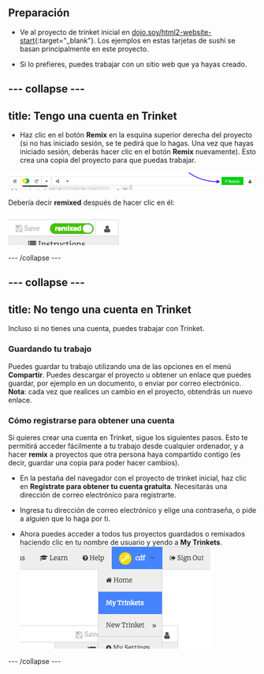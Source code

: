 ## Preparación

- Ve al proyecto de trinket inicial en [dojo.soy/html2-website-start](http://dojo.soy/html2-website-start){:target="_blank"}. Los ejemplos en estas tarjetas de sushi se basan principalmente en este proyecto.

- Si lo prefieres, puedes trabajar con un sitio web que ya hayas creado.

## \--- collapse \---

## title: Tengo una cuenta en Trinket

- Haz clic en el botón **Remix** en la esquina superior derecha del proyecto (si no has iniciado sesión, se te pedirá que lo hagas. Una vez que hayas iniciado sesión, deberás hacer clic en el botón **Remix** nuevamente). Esto crea una copia del proyecto para que puedas trabajar. 

![Botón Remix](images/tktRemixButtonArrow.png)

Debería decir **remixed** después de hacer clic en él:

![El botón ahora dice "remixed"](images/tktRemixedSmall.png)

\--- /collapse \---

## \--- collapse \---

## title: No tengo una cuenta en Trinket

Incluso si no tienes una cuenta, puedes trabajar con Trinket.

### Guardando tu trabajo

Puedes guardar tu trabajo utilizando una de las opciones en el menú **Compartir**. Puedes descargar el proyecto u obtener un enlace que puedes guardar, por ejemplo en un documento, o enviar por correo electrónico. **Nota**: cada vez que realices un cambio en el proyecto, obtendrás un nuevo enlace.

### Cómo registrarse para obtener una cuenta

Si quieres crear una cuenta en Trinket, sigue los siguientes pasos. Esto te permitirá acceder fácilmente a tu trabajo desde cualquier ordenador, y a hacer **remix** a proyectos que otra persona haya compartido contigo (es decir, guardar una copia para poder hacer cambios).

- En la pestaña del navegador con el proyecto de trinket inicial, haz clic en **Regístrate para obtener tu cuenta gratuita**. Necesitarás una dirección de correo electrónico para registrarte.

- Ingresa tu dirección de correo electrónico y elige una contraseña, o pide a alguien que lo haga por ti.

- Ahora puedes acceder a todos tus proyectos guardados o remixados haciendo clic en tu nombre de usuario y yendo a **My Trinkets**. ![Elemento "My Trinkets" del menú](images/myTrinketsMenu.png)

\--- /collapse \---